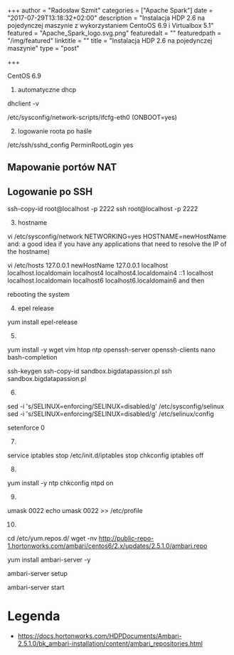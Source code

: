 +++
author = "Radosław Szmit"
categories = ["Apache Spark"]
date = "2017-07-29T13:18:32+02:00"
description = "Instalacja HDP 2.6 na pojedynczej maszynie z wykorzystaniem CentoOS 6.9 i Virtualbox 5.1"
featured = "Apache_Spark_logo.svg.png"
featuredalt = ""
featuredpath = "/img/featured"
linktitle = ""
title = "Instalacja HDP 2.6 na pojedynczej maszynie"
type = "post"

+++

CentOS 6.9

1. automatyczne dhcp

dhclient -v

/etc/sysconfig/network-scripts/ifcfg-eth0
(ONBOOT=yes)

2. logowanie roota po haśle

/etc/ssh/sshd_config
PerminRootLogin yes

## Mapowanie portów NAT

## Logowanie po SSH

ssh-copy-id root@localhost -p 2222
ssh root@localhost -p 2222
 

3. hostname

vi /etc/sysconfig/network
NETWORKING=yes
HOSTNAME=newHostName
and: a good idea if you have any applications that need to resolve the IP of the hostname)

vi /etc/hosts 
127.0.0.1 newHostName
127.0.0.1   localhost localhost.localdomain localhost4 localhost4.localdomain4
::1         localhost localhost.localdomain localhost6 localhost6.localdomain6
and then

 rebooting the system

4. epel release

yum install epel-release

5.

yum install -y wget vim htop ntp openssh-server openssh-clients nano bash-completion

ssh-keygen
ssh-copy-id sandbox.bigdatapassion.pl
ssh sandbox.bigdatapassion.pl

6.

sed -i 's/SELINUX=enforcing/SELINUX=disabled/g' /etc/sysconfig/selinux
sed -i 's/SELINUX=enforcing/SELINUX=disabled/g' /etc/selinux/config

setenforce 0

7. 

service iptables stop
/etc/init.d/iptables stop
chkconfig iptables off

8.

yum install -y ntp
chkconfig ntpd on

9.

umask 0022
echo umask 0022 >> /etc/profile

10.

cd /etc/yum.repos.d/
wget -nv http://public-repo-1.hortonworks.com/ambari/centos6/2.x/updates/2.5.1.0/ambari.repo

yum install ambari-server -y

ambari-server setup

ambari-server start


# Legenda
* https://docs.hortonworks.com/HDPDocuments/Ambari-2.5.1.0/bk_ambari-installation/content/ambari_repositories.html